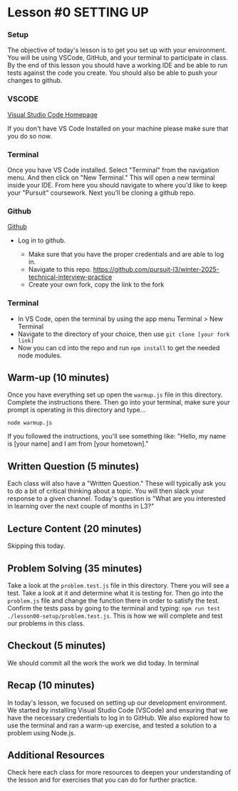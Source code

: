 # Lesson #0 SETTING UP

### Setup

The objective of today's lesson is to get you set up with your environment. You will be using VSCode, GitHub, and your terminal to participate in class. By the end of this lesson you should have a working IDE and be able to run tests against the code you create. You should also be able to push your changes to github.

### VSCODE

[Visual Studio Code Homepage](https://code.visualstudio.com/)

If you don't have VS Code Installed on your machine please make sure that you do so now.

### Terminal

Once you have VS Code installed. Select "Terminal" from the navigation menu. And then click on "New Terminal." This will open a new terminal inside your IDE. From here you should navigate to where you'd like to keep your "Pursuit" coursework. Next you'll be cloning a github repo.

### Github

[Github](https://github.com/)

- Log in to github.

  - Make sure that you have the proper credentials and are able to log in.
  - Navigate to this repo. https://github.com/pursuit-l3/winter-2025-technical-interview-practice
  - Create your own fork, copy the link to the fork

### Terminal

- In VS Code, open the terminal by using the app menu Terminal > New Terminal
- Navigate to the directory of your choice, then use `git clone [your fork link]`
- Now you can cd into the repo and run `npm install` to get the needed node modules.

## Warm-up (10 minutes)

Once you have everything set up open the `warmup.js` file in this directory. Complete the instructions there. Then go into your terminal, make sure your prompt is operating in this directory and type...

```
node warmup.js
```

If you followed the instructions, you'll see something like: "Hello, my name is [your name] and I am from [your hometown]."

## Written Question (5 minutes)

Each class will also have a "Written Question." These will typically ask you to do a bit of critical thinking about a topic. You will then slack your response to a given channel. Today's question is "What are you interested in learning over the next couple of months in L3?"

## Lecture Content (20 minutes)

Skipping this today.

## Problem Solving (35 minutes)

Take a look at the `problem.test.js` file in this directory. There you will see a test. Take a look at it and determine what it is testing for. Then go into the `problem.js` file and change the function there in order to satisfy the test. Confirm the tests pass by going to the terminal and typing:
`npm run test ./lesson00-setup/problem.test.js`. This is how we will complete and test our problems in this class.

## Checkout (5 minutes)

We should commit all the work the work we did today.
In terminal

## Recap (10 minutes)

In today's lesson, we focused on setting up our development environment. We started by installing Visual Studio Code (VSCode) and ensuring that we have the necessary credentials to log in to GitHub. We also explored how to use the terminal and ran a warm-up exercise, and tested a solution to a problem using Node.js.

## Additional Resources

Check here each class for more resources to deepen your understanding of the lesson and for exercises that you can do for further practice.
